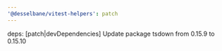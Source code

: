 ```yaml
---
'@desselbane/vitest-helpers': patch
---
```


deps: [patch|devDependencies] Update package tsdown from 0.15.9 to 0.15.10
